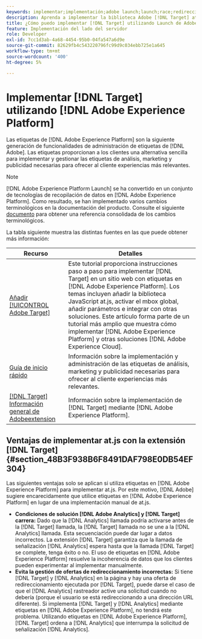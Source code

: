 ```yaml
---
keywords: implementar;implementación;adobe launch;launch;race;redireccionamiento;experience platform launch;platform launch;etiquetas;adobe platform
description: Aprenda a implementar la biblioteca Adobe [!DNL Target] at.js mediante Adobe Experience Platform Launch, el método preferido para implementar Adobe [!DNL Target].
title: ¿Cómo puedo implementar [!DNL Target] utilizando Launch de Adobe?
feature: Implementación del lado del servidor
role: Developer
exl-id: 7cc1d3ab-4a68-4454-95b0-04fa547a6d9e
source-git-commit: 82629fb4c543220796fc99d9c034ebb725e1a645
workflow-type: tm+mt
source-wordcount: '400'
ht-degree: 5%

---
```


# Implementar [!DNL Target] utilizando [!DNL Adobe Experience Platform]

Las etiquetas de [!DNL Adobe Experience Platform] son la siguiente generación de funcionalidades de administración de etiquetas de [!DNL Adobe]. Las etiquetas proporcionan a los clientes una alternativa sencilla para implementar y gestionar las etiquetas de análisis, marketing y publicidad necesarias para ofrecer al cliente experiencias más relevantes.

>[!NOTE]
>
>[!DNL Adobe Experience Platform Launch] se ha convertido en un conjunto de tecnologías de recopilación de datos en  [!DNL Adobe Experience Platform]. Como resultado, se han implementado varios cambios terminológicos en la documentación del producto. Consulte el siguiente [documento](https://experienceleague.adobe.com/docs/experience-platform/tags/term-updates.html?lang=en) para obtener una referencia consolidada de los cambios terminológicos.

La tabla siguiente muestra las distintas fuentes en las que puede obtener más información:

| Recurso | Detalles |
|--- |--- |
| [Añadir  [!UICONTROL Adobe Target]](https://experienceleague.adobe.com/docs/launch-learn/implementing-in-websites-with-launch/implement-solutions/target.html#implement-solutions) | Este tutorial proporciona instrucciones paso a paso para implementar [!DNL Target] en un sitio web con etiquetas en [!DNL Adobe Experience Platform]. Los temas incluyen añadir la biblioteca JavaScript at.js, activar el mbox global, añadir parámetros e integrar con otras soluciones. Este artículo forma parte de un tutorial más amplio que muestra cómo implementar [!DNL Adobe Experience Platform] y otras soluciones [!DNL Adobe Experience Cloud]. |
| [Guía de inicio rápido](https://experienceleague.adobe.com/docs/experience-platform/tags/get-started/quick-start.html) | Información sobre la implementación y administración de las etiquetas de análisis, marketing y publicidad necesarias para ofrecer al cliente experiencias más relevantes. |
| [ [!DNL Target] Información general de Adobeextension](https://experienceleague.adobe.com/docs/experience-platform/tags/extensions/adobe/target/overview.html) | Información sobre la implementación de [!DNL Target] mediante [!DNL Adobe Experience Platform]. |

## Ventajas de implementar at.js con la extensión [!DNL Target] {#section_48B3F938B6F8491DAF798E0DB54EF304}

Las siguientes ventajas solo se aplican si utiliza etiquetas en [!DNL Adobe Experience Platform] para implementar at.js. Por este motivo, [!DNL Adobe] sugiere encarecidamente que utilice etiquetas en [!DNL Adobe Experience Platform] en lugar de una implementación manual de at.js.

* **Condiciones de solución  [!DNL Adobe Analytics] y  [!DNL Target] carrera:** Dado que la  [!DNL Analytics] llamada podría activarse antes de la  [!DNL Target] llamada, la  [!DNL Target] llamada no se une a la  [!DNL Analytics] llamada. Esta secuenciación puede dar lugar a datos incorrectos. La extensión [!DNL Target] garantiza que la llamada de señalización [!DNL Analytics] espera hasta que la llamada [!DNL Target] se complete, tenga éxito o no. El uso de etiquetas en [!DNL Adobe Experience Platform] resuelve la incoherencia de datos que los clientes pueden experimentar al implementar manualmente.
* **Evita la gestión de ofertas de redireccionamiento incorrectas:** Si tiene  [!DNL Target] y  [!DNL Analytics] en la página y hay una oferta de redireccionamiento ejecutada por  [!DNL Target], puede darse el caso de que el  [!DNL Analytics] rastreador active una solicitud cuando no debería (porque el usuario se está redireccionando a una dirección URL diferente). Si implementa [!DNL Target] y [!DNL Analytics] mediante etiquetas en [!DNL Adobe Experience Platform], no tendrá este problema. Utilizando etiquetas en [!DNL Adobe Experience Platform], [!DNL Target] ordena a [!DNL Analytics] que interrumpa la solicitud de señalización [!DNL Analytics].
